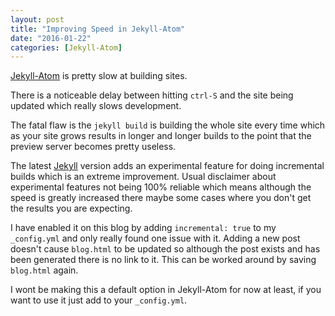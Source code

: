 ```yaml
---
layout: post
title: "Improving Speed in Jekyll-Atom"
date: "2016-01-22"
categories: [Jekyll-Atom]
---
```


[Jekyll-Atom] is pretty slow at building sites.

There is a noticeable delay between hitting `ctrl-S` and the site being updated which really slows development.

The fatal flaw is the `jekyll build` is building the whole site every time which as your site grows results in longer and longer builds to the point that the preview server becomes pretty useless.

The latest [Jekyll] version adds an experimental feature for doing incremental builds which is an extreme improvement. Usual disclaimer about experimental features not being 100% reliable which means although the speed is greatly increased there maybe some cases where you don't get the results you are expecting.

I have enabled it on this blog by adding `incremental: true` to my `_config.yml` and only really found one issue with it. Adding a new post doesn't cause `blog.html` to be updated so although the post exists and has been generated there is no link to it. This can be worked around by saving `blog.html` again.

I wont be making this a default option in Jekyll-Atom for now at least, if you want to use it just add to your `_config.yml`.

[Jekyll-Atom]: https://github.com/Arcath/Jekyll-Atom
[Jekyll]: http://jekyllrb.com
